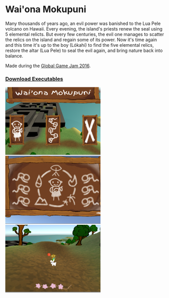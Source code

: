 # Wai'ona Mokupuni

Many thousands of years ago, an evil power was banished to the Lua Pele volcano on Hawaii. Every evening, the island's priests  renew the seal using 5 elemental relicts. But every few centuries, the evil one manages to scatter the relics on the island and regain some of its power. Now it's time again and this time it's up to the boy (Lókahi) to find the five elemental relics, restore the altar (Lua Pele) to seal the evil again, and bring nature back into balance.

Made during the [Global Game Jam 2016](https://globalgamejam.org/).

### [Download Executables](./Releases)

<img width="300" alt="Screenshot 1" src="Images/1.png"/> <img width="300" alt="Screenshot 2" src="Images/2.png"/> <img width="300" alt="Screenshot 3" src="Images/3.png"/>

